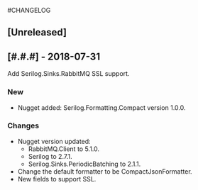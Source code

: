 #CHANGELOG

## [Unreleased]
## [#.#.#] - 2018-07-31
Add Serilog.Sinks.RabbitMQ SSL support.

### New
* Nugget added: Serilog.Formatting.Compact version 1.0.0.
  
### Changes
* Nugget version updated: 
    * RabbitMQ.Client to 5.1.0.
    * Serilog to 2.7.1.
    * Serilog.Sinks.PeriodicBatching to 2.1.1.
* Change the default formatter to be CompactJsonFormatter.
* New fields to support SSL.


